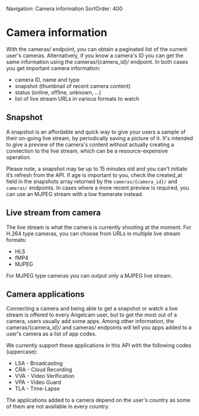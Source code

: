 Navigation: Camera information
SortOrder: 400

# Camera information

With the cameras/ endpoint, you can obtain a paginated list of the current user's cameras. Alternatively, if you know a
camera's ID you can get the same information using the cameras/{camera_id}/ endpoint. In both cases you get important
camera information:

* camera ID, name and type
* snapshot (thumbnail of recent camera content)
* status (online, offline, unknown, ...)
* list of live stream URLs in various formats to watch

## Snapshot

A snapshot is an affordable and quick way to give your users a sample of their on-going live stream, by periodically
saving a picture of it. It's intended to give a preview of the camera's content without actually creating a connection
to the live stream, which can be a resource-expensive operation.

Please note, a snapshot may be up to 15 minutes old and you can't initiate it’s refresh from the API. If age is
important to you, check the created_at field in the snapshots array returned by the `cameras/{camera_id}/` and
`cameras/` endpoints. In cases where a more recent preview is required, you can use an MJPEG stream with a low
framerate instead.

## Live stream from camera

The live stream is what the camera is currently shooting at the moment. For H.264 type cameras, you can choose from
URLs in multiple live stream formats:

 * HLS
 * fMP4
 * MJPEG

For MJPEG type cameras you can output only a MJPEG live stream.

## Camera applications

Connecting a camera and being able to get a snapshot or watch a live stream is offered to every Angelcam user, but to
get the most out of a camera, users usually add some apps. Among other information, the cameras/{camera_id}/ and
cameras/ endpoints will tell you apps added to a user's camera as a list of app codes.

We currently support these applications in this API with the following codes (uppercase):

* LSA - Broadcasting
* CRA - Cloud Recording
* VVA - Video Verification
* VPA - Video Guard
* TLA - Time-Lapse

The applications added to a camera depend on the user's country as some of them are not available in every country.

